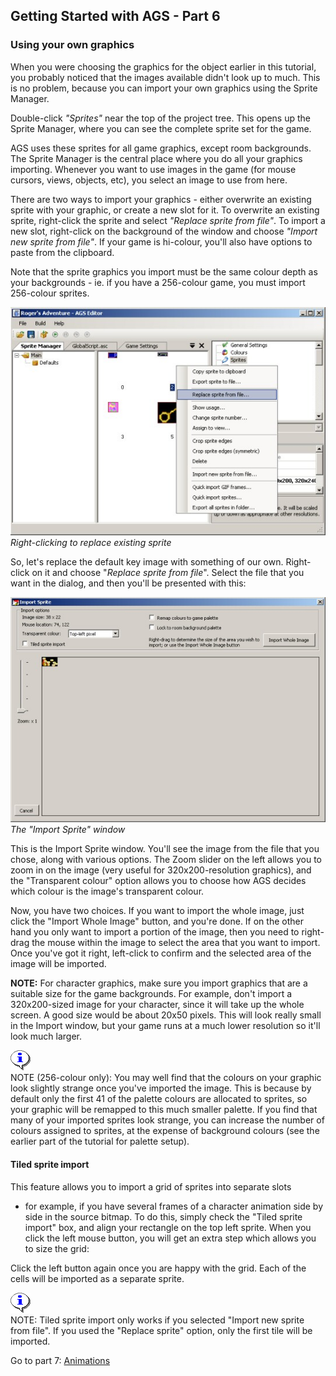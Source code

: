 **Getting Started with AGS - Part 6**
-------------------------------------

### Using your own graphics

When you were choosing the graphics for the object earlier in this
tutorial, you probably noticed that the images available didn't look up
to much. This is no problem, because you can import your own graphics
using the Sprite Manager.

Double-click *"Sprites"* near the top of the project tree. This opens up
the Sprite Manager, where you can see the complete sprite set for the
game.

AGS uses these sprites for all game graphics, except room backgrounds.
The Sprite Manager is the central place where you do all your graphics
importing. Whenever you want to use images in the game (for mouse
cursors, views, objects, etc), you select an image to use from here.

There are two ways to import your graphics - either overwrite an
existing sprite with your graphic, or create a new slot for it. To
overwrite an existing sprite, right-click the sprite and select
*"Replace sprite from file"*. To import a new slot, right-click on the
background of the window and choose *"Import new sprite from file"*. If
your game is hi-colour, you'll also have options to paste from the
clipboard.

Note that the sprite graphics you import must be the same colour depth
as your backgrounds - ie. if you have a 256-colour game, you must import
256-colour sprites.

![](images/intro6_1.jpg)<br>
*Right-clicking to replace existing sprite*

So, let's replace the default key image with something of our own.
Right-click on it and choose "*Replace sprite from file*". Select the
file that you want in the dialog, and then you'll be presented with
this:

![](images/intro6_2.jpg)<br>
*The "Import Sprite" window*

This is the Import Sprite window. You'll see the image from the file
that you chose, along with various options. The Zoom slider on the left
allows you to zoom in on the image (very useful for 320x200-resolution
graphics), and the "Transparent colour" option allows you to choose how
AGS decides which colour is the image's transparent colour.

Now, you have two choices. If you want to import the whole image, just
click the "Import Whole Image" button, and you're done. If on the other
hand you only want to import a portion of the image, then you need to
right-drag the mouse within the image to select the area that you want
to import. Once you've got it right, left-click to confirm and the
selected area of the image will be imported.

**NOTE:** For character graphics, make sure you import graphics that are
a suitable size for the game backgrounds. For example, don't import a
320x200-sized image for your character, since it will take up the whole
screen. A good size would be about 20x50 pixels. This will look really
small in the Import window, but your game runs at a much lower
resolution so it'll look much larger.

![](images/icon_info.gif)<br>
NOTE (256-colour only): You may well find that the colours on your graphic look slightly strange once you've imported the image. This is because by default only the first 41 of the palette colours are allocated to sprites, so your graphic will be remapped to this much smaller palette. If you find that many of your imported sprites look strange, you can increase the number of colours assigned to sprites, at the expense of background colours (see the earlier part of the tutorial for palette setup).

#### Tiled sprite import

This feature allows you to import a grid of sprites into separate slots
- for example, if you have several frames of a character animation side
by side in the source bitmap. To do this, simply check the "Tiled sprite
import" box, and align your rectangle on the top left sprite. When you
click the left mouse button, you will get an extra step which allows you
to size the grid:

Click the left button again once you are happy with the grid. Each of
the cells will be imported as a separate sprite.

![](images/icon_info.gif)<br>
NOTE: Tiled sprite import only works if you selected "Import new sprite from file". If you used the "Replace sprite" option, only the first tile will be imported.

Go to part 7: [Animations](acintro7)
